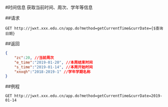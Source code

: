 #时间信息
获取当前时间、周次、学年等信息

##请求
``` url
GET http://jwxt.xxx.edu.cn/app.do?method=getCurrentTime&currDate={$查询日期}
```

##返回
``` json
{
	"zc":20, //当前周次
	"e_time":"2019-01-20", //本周结束时间
	"s_time":"2019-01-14", //本周开始时间
	"xnxqh":"2018-2019-1" //学年学期名称
}
```

##例程
``` url
GET http://jwxt.xxx.edu.cn/app.do?method=getCurrentTime&currDate=2019-01-14
```